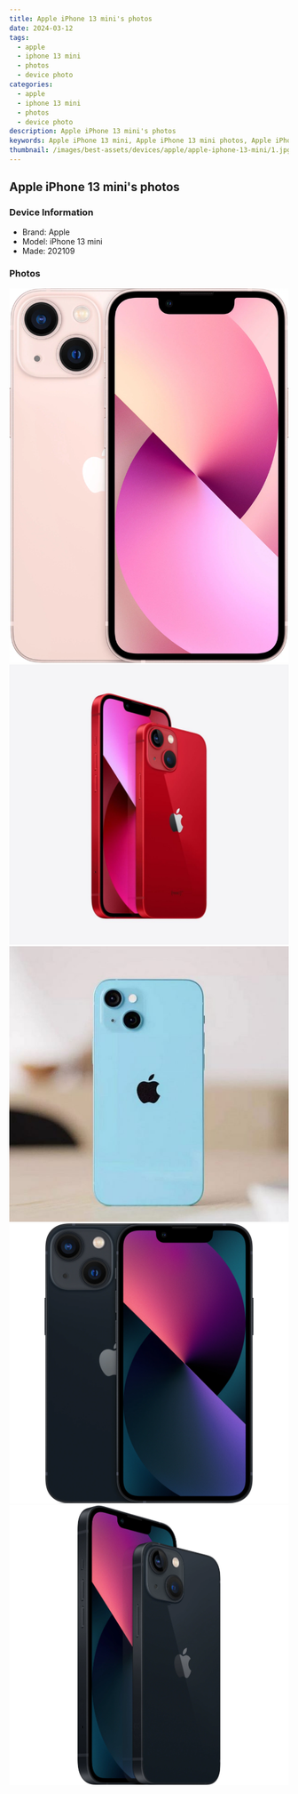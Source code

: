 ```yaml
---
title: Apple iPhone 13 mini's photos
date: 2024-03-12
tags: 
  - apple
  - iphone 13 mini
  - photos
  - device photo
categories: 
  - apple
  - iphone 13 mini
  - photos
  - device photo
description: Apple iPhone 13 mini's photos
keywords: Apple iPhone 13 mini, Apple iPhone 13 mini photos, Apple iPhone 13 mini device photo
thumbnail: /images/best-assets/devices/apple/apple-iphone-13-mini/1.jpg
---
```


## Apple iPhone 13 mini's photos

### Device Information

- Brand: Apple
- Model: iPhone 13 mini
- Made: 202109

### Photos

![/images/best-assets/devices/apple/apple-iphone-13-mini/1.jpg](/images/best-assets/devices/apple/apple-iphone-13-mini/1.jpg)
![/images/best-assets/devices/apple/apple-iphone-13-mini/2.jpg](/images/best-assets/devices/apple/apple-iphone-13-mini/2.jpg)
![/images/best-assets/devices/apple/apple-iphone-13-mini/3.jpg](/images/best-assets/devices/apple/apple-iphone-13-mini/3.jpg)
![/images/best-assets/devices/apple/apple-iphone-13-mini/4.jpg](/images/best-assets/devices/apple/apple-iphone-13-mini/4.jpg)
![/images/best-assets/devices/apple/apple-iphone-13-mini/5.jpg](/images/best-assets/devices/apple/apple-iphone-13-mini/5.jpg)
